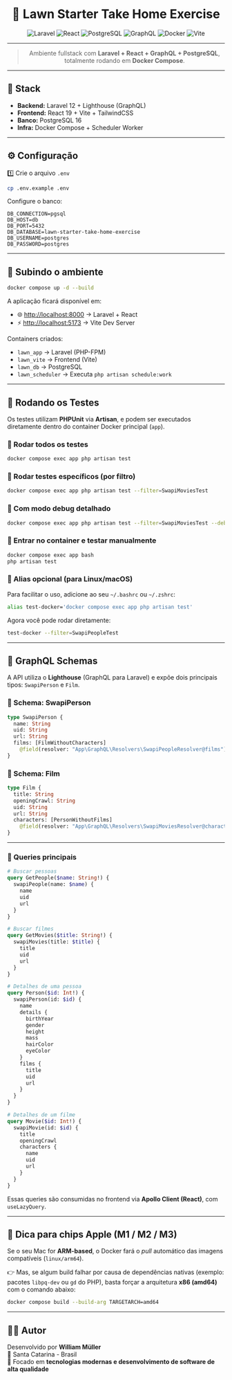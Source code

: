 <div align="center">

# 🌿 Lawn Starter Take Home Exercise

![Laravel](https://img.shields.io/badge/Laravel-12.x-FF2D20?style=for-the-badge&logo=laravel&logoColor=white)
![React](https://img.shields.io/badge/React-19.0-61DAFB?style=for-the-badge&logo=react&logoColor=white)
![PostgreSQL](https://img.shields.io/badge/PostgreSQL-16-4169E1?style=for-the-badge&logo=postgresql&logoColor=white)
![GraphQL](https://img.shields.io/badge/GraphQL-Lighthouse-E10098?style=for-the-badge&logo=graphql&logoColor=white)
![Docker](https://img.shields.io/badge/Docker-Ready-2496ED?style=for-the-badge&logo=docker&logoColor=white)
![Vite](https://img.shields.io/badge/Vite-7.x-646CFF?style=for-the-badge&logo=vite&logoColor=white)

---

> Ambiente fullstack com **Laravel + React + GraphQL + PostgreSQL**, totalmente rodando em **Docker Compose**.

</div>

---

## 🚀 Stack

- **Backend:** Laravel 12 + Lighthouse (GraphQL)  
- **Frontend:** React 19 + Vite + TailwindCSS  
- **Banco:** PostgreSQL 16  
- **Infra:** Docker Compose + Scheduler Worker  

---

## ⚙️ Configuração

1️⃣ Crie o arquivo `.env`  
```bash
cp .env.example .env
```

Configure o banco:
```env
DB_CONNECTION=pgsql
DB_HOST=db
DB_PORT=5432
DB_DATABASE=lawn-starter-take-home-exercise
DB_USERNAME=postgres
DB_PASSWORD=postgres
```

---

## 🐳 Subindo o ambiente

```bash
docker compose up -d --build
```

A aplicação ficará disponível em:
- 🌐 [http://localhost:8000](http://localhost:8000) → Laravel + React  
- ⚡ [http://localhost:5173](http://localhost:5173) → Vite Dev Server  

Containers criados:
- `lawn_app` → Laravel (PHP-FPM)  
- `lawn_vite` → Frontend (Vite)  
- `lawn_db` → PostgreSQL  
- `lawn_scheduler` → Executa `php artisan schedule:work`  

---

## 🧪 Rodando os Testes

Os testes utilizam **PHPUnit** via **Artisan**, e podem ser executados diretamente dentro do container Docker principal (`app`).

### 🔹 Rodar todos os testes

```bash
docker compose exec app php artisan test
```

### 🔹 Rodar testes específicos (por filtro)

```bash
docker compose exec app php artisan test --filter=SwapiMoviesTest
```

### 🔹 Com modo debug detalhado

```bash
docker compose exec app php artisan test --filter=SwapiMoviesTest --debug
```

### 🔹 Entrar no container e testar manualmente

```bash
docker compose exec app bash
php artisan test
```

### 🔹 Alias opcional (para Linux/macOS)

Para facilitar o uso, adicione ao seu `~/.bashrc` ou `~/.zshrc`:

```bash
alias test-docker='docker compose exec app php artisan test'
```

Agora você pode rodar diretamente:

```bash
test-docker --filter=SwapiPeopleTest
```

---

## 🧾 GraphQL Schemas

A API utiliza o **Lighthouse** (GraphQL para Laravel) e expõe dois principais tipos: `SwapiPerson` e `Film`.

### 🔹 Schema: SwapiPerson

```graphql
type SwapiPerson {
  name: String
  uid: String
  url: String
  films: [FilmWithoutCharacters]
    @field(resolver: "App\GraphQL\Resolvers\SwapiPeopleResolver@films")
}
```

### 🔹 Schema: Film

```graphql
type Film {
  title: String
  openingCrawl: String
  uid: String
  url: String
  characters: [PersonWithoutFilms]
    @field(resolver: "App\GraphQL\Resolvers\SwapiMoviesResolver@characters")
}
```

---

### 🔹 Queries principais

```graphql
# Buscar pessoas
query GetPeople($name: String!) {
  swapiPeople(name: $name) {
    name
    uid
    url
  }
}

# Buscar filmes
query GetMovies($title: String!) {
  swapiMovies(title: $title) {
    title
    uid
    url
  }
}

# Detalhes de uma pessoa
query Person($id: Int!) {
  swapiPerson(id: $id) {
    name
    details {
      birthYear
      gender
      height
      mass
      hairColor
      eyeColor
    }
    films {
      title
      uid
      url
    }
  }
}

# Detalhes de um filme
query Movie($id: Int!) {
  swapiMovie(id: $id) {
    title
    openingCrawl
    characters {
      name
      uid
      url
    }
  }
}
```

Essas queries são consumidas no frontend via **Apollo Client (React)**, com `useLazyQuery`.

---

## 🧠 Dica para chips Apple (M1 / M2 / M3)

Se o seu Mac for **ARM-based**, o Docker fará o *pull* automático das imagens compatíveis (`linux/arm64`).

👉 Mas, se algum build falhar por causa de dependências nativas (exemplo: pacotes `libpq-dev` ou `gd` do PHP), basta forçar a arquitetura **x86 (amd64)** com o comando abaixo:

```bash
docker compose build --build-arg TARGETARCH=amd64
```

---

## 👨‍💻 Autor

Desenvolvido por **William Müller**  
📍 Santa Catarina - Brasil  
🚀 Focado em **tecnologias modernas e desenvolvimento de software de alta qualidade**
